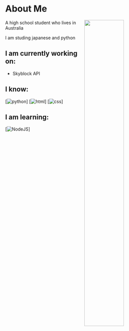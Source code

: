 # About Me

<img width="50%" align="right" src="https://github-readme-stats.vercel.app/api?username=What-Question-Mark&include_all_commits=true&show_icons=true&include_all_commits=true&theme=monokai&hide_border=True">

A high school student who lives in Australia

I am studing japanese and python

## I am currently working on:

- Skyblock API

## I know:

[![python](https://img.shields.io/badge/-Python-4B8BBE?style=flat)]
[![html](https://img.shields.io/badge/-HTML-e34c26?style=flat)]
[![css](https://img.shields.io/badge/-CSS-264de4?style=flat)]

## I am learning:

[![NodeJS]([https://img.shields.io/badge/-Python-4B8BBE?style=flat](https://img.shields.io/badge/-NodeJS-f7df1e?style=flat))]
